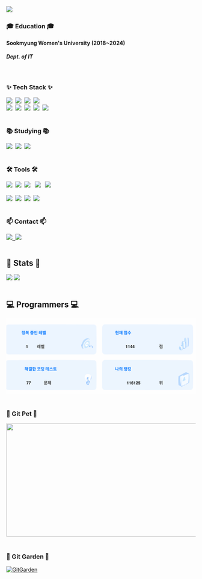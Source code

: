 <div>
    <img src="https://capsule-render.vercel.app/api?type=waving&color=auto&height=120&text=Hello%20World!%20I'm%20Dayeon%20👾&animation=&fontColor=000000&fontSize=40" />
    </div>

<h3> 🎓 Education 🎓</h3>
    <h4>Sookmyung Women's University (2018~2024)</h4><h5>Dept. of IT</h5>
<br>


<h3>✨ Tech Stack ✨</h3>
<div>
  <img src="https://img.shields.io/badge/javascript-%23323330.svg?style=for-the-badge&logo=javascript&logoColor=%23F7DF1E" />&nbsp
    <img src="https://img.shields.io/badge/typescript-%23007ACC.svg?style=for-the-badge&logo=typescript&logoColor=white" />&nbsp
  <img src="https://img.shields.io/badge/c%23-%23239120.svg?style=for-the-badge&logo=csharp&logoColor=white" />&nbsp
    <img src="https://img.shields.io/badge/java-%23ED8B00.svg?style=for-the-badge&logo=openjdk&logoColor=white"/> &nbsp
</div>

<div>
  <img src="https://img.shields.io/badge/tailwindcss-%2338B2AC.svg?style=for-the-badge&logo=tailwind-css&logoColor=white" />&nbsp
  <img src="https://img.shields.io/badge/css3-%231572B6.svg?style=for-the-badge&logo=css3&logoColor=white" />&nbsp
    <img src="https://img.shields.io/badge/html5-%23E34F26.svg?style=for-the-badge&logo=html5&logoColor=white"/>&nbsp
    <img src="https://img.shields.io/badge/vuejs-%2335495e.svg?style=for-the-badge&logo=vuedotjs&logoColor=%234FC08D"/>&nbsp
    <img src="https://img.shields.io/badge/node.js-6DA55F?style=for-the-badge&logo=node.js&logoColor=white" /> &nbsp
</div>

<br>

<h3>📚 Studying 📚</h3>
<div>
  <img src="https://img.shields.io/badge/react-20232a.svg?style=for-the-badge&logo=react&logoColor=61DAFB" />&nbsp
    <img src="https://img.shields.io/badge/Next-black?style=for-the-badge&logo=next.js&logoColor=white" />&nbsp
    <img src="https://img.shields.io/badge/-jest-%23C21325?style=for-the-badge&logo=jest&logoColor=white" /> &nbsp
</div>

<br>

<h3>🛠 Tools 🛠</h3>
<div>
      <img src="https://img.shields.io/badge/figma-F24E1E.svg?style=for-the-badge&logo=figma&logoColor=white" />&nbsp
  <img src="https://img.shields.io/badge/VSCode-2C2C32.svg?style=for-the-badge&logo=visual-studio-code&logoColor=22ABF3" />&nbsp
<img src="https://img.shields.io/badge/unity-%23000000.svg?style=for-the-badge&logo=unity&logoColor=white"/> &nbsp;
<img src="https://img.shields.io/badge/IntelliJIDEA-000000.svg?style=for-the-badge&logo=intellij-idea&logoColor=white"/> &nbsp;
    <img src="https://img.shields.io/badge/android%20studio-346ac1?style=for-the-badge&logo=android%20studio&logoColor=white"/> &nbsp;
</div>

<br>
<div>
  <img src="https://img.shields.io/badge/git-F05033.svg?style=for-the-badge&logo=git&logoColor=white" />&nbsp
  <img src="https://img.shields.io/badge/github-181717.svg?style=for-the-badge&logo=github&logoColor=white" />&nbsp
  <img src="https://img.shields.io/badge/Notion-F3F3F3.svg?style=for-the-badge&logo=notion&logoColor=black" />&nbsp
    <img src="https://img.shields.io/badge/Slack-4A154B?style=for-the-badge&logo=slack&logoColor=white"/> &nbsp
</div>
<br>

<h3>📫 Contact 📫</h3>
<div>
  <a href="https://velog.io/@mumalaf">
    <img src="https://img.shields.io/badge/Velog-1EBC8F?style=for-the-badge&logo=velog&logoColor=white" />&nbsp
  </a>
    <img
      src="https://img.shields.io/badge/dayeon99j@gmail.com-D14836?style=for-the-badge&logo=gmail&logoColor=white"/>&nbsp
</div>

<br>
<div> 
    <h2> 🏅 Stats 🏅</h2>
    <div>
        <img src="https://github-readme-stats.vercel.app/api?username=mumalaf&bg_color=60,b8d7ff,ffffff&title_color=0d7be3&text_color=0d7be3"/>
        <img src="https://github-readme-stats.vercel.app/api/top-langs/?username=mumalaf&layout=compact&bg_color=60,b8d7ff,ffffff&title_color=0d7be3&text_color=0d7be3"/> </div> 
    </div>
<br>
<div>
    <h2> 💻 Programmers 💻</h2>
  <img src="https://raw.githubusercontent.com/mumalaf/Programmers_Badge_Generator/main/result/result.svg" alt="Programmers Badge"/>
</div>
<br>
<h3>🐹 Git Pet 🐹</h3>
<div>
<a href="https://www.gitanimals.org/en_US?utm_medium=image&utm_source=mumalaf&utm_content=farm">
<img
  src="https://render.gitanimals.org/farms/mumalaf"
  width="600"
  height="300"
/>
</a>
</div>
<br>
<h3>🌱 Git Garden 🌱</h3>
<div>
  <a href="https://github.com/marshallku/gitgarden">
    <img src="https://gitgarden.marshallku.dev/?user_name=mumalaf" alt="GitGarden"/>
  </a>
</div>
